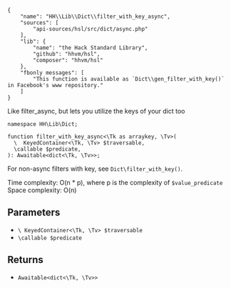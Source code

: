 ``` yamlmeta
{
    "name": "HH\\Lib\\Dict\\filter_with_key_async",
    "sources": [
        "api-sources/hsl/src/dict/async.php"
    ],
    "lib": {
        "name": "the Hack Standard Library",
        "github": "hhvm/hsl",
        "composer": "hhvm/hsl"
    },
    "fbonly messages": [
        "This function is available as `Dict\\gen_filter_with_key()` in Facebook's www repository."
    ]
}
```




Like filter_async, but lets you utilize the keys of your dict too




``` Hack
namespace HH\Lib\Dict;

function filter_with_key_async<\Tk as arraykey, \Tv>(
  \  KeyedContainer<\Tk, \Tv> $traversable,
  \callable $predicate,
): Awaitable<dict<\Tk, \Tv>>;
```




For non-async filters with key, see ` Dict\filter_with_key() `.




Time complexity: O(n * p), where p is the complexity of ` $value_predicate `
Space complexity: O(n)




## Parameters




+ ` \ KeyedContainer<\Tk, \Tv> $traversable `
+ ` \callable $predicate `




## Returns




* ` Awaitable<dict<\Tk, \Tv>> `
<!-- HHAPIDOC -->
